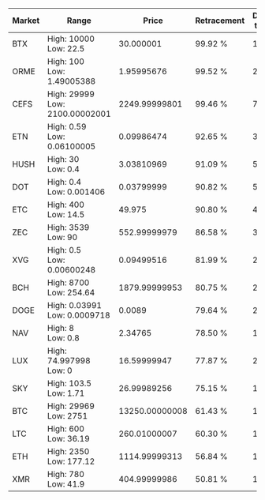 | Market | Range | Price| Retracement | Doubles to 50% |
| --- | --- | --- | --- | --- |
| BTX | High: 10000<br />Low: 22.5 | 30.000001 | 99.92 % | 167.04 |
| ORME | High: 100<br />Low: 1.49005388 | 1.95995676 | 99.52 % | 25.89 |
| CEFS | High: 29999<br />Low: 2100.00002001 | 2249.99999801 | 99.46 % | 7.13 |
| ETN | High: 0.59<br />Low: 0.06100005 | 0.09986474 | 92.65 % | 3.26 |
| HUSH | High: 30<br />Low: 0.4 | 3.03810969 | 91.09 % | 5.00 |
| DOT | High: 0.4<br />Low: 0.001406 | 0.03799999 | 90.82 % | 5.28 |
| ETC | High: 400<br />Low: 14.5 | 49.975 | 90.80 % | 4.15 |
| ZEC | High: 3539<br />Low: 90 | 552.99999979 | 86.58 % | 3.28 |
| XVG | High: 0.5<br />Low: 0.00600248 | 0.09499516 | 81.99 % | 2.66 |
| BCH | High: 8700<br />Low: 254.64 | 1879.99999953 | 80.75 % | 2.38 |
| DOGE | High: 0.03991<br />Low: 0.0009718 | 0.0089 | 79.64 % | 2.30 |
| NAV | High: 8<br />Low: 0.8 | 2.34765 | 78.50 % | 1.87 |
| LUX | High: 74.997998<br />Low: 0 | 16.59999947 | 77.87 % | 2.26 |
| SKY | High: 103.5<br />Low: 1.71 | 26.99989256 | 75.15 % | 1.95 |
| BTC | High: 29969<br />Low: 2751 | 13250.00000008 | 61.43 % | 1.23 |
| LTC | High: 600<br />Low: 36.19 | 260.01000007 | 60.30 % | 1.22 |
| ETH | High: 2350<br />Low: 177.12 | 1114.99999313 | 56.84 % | 1.13 |
| XMR | High: 780<br />Low: 41.9 | 404.99999986 | 50.81 % | 1.01 |
